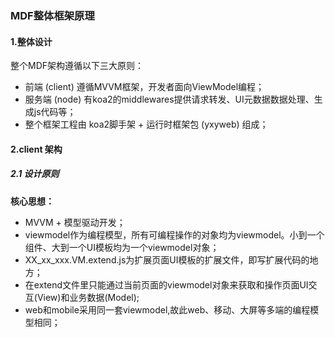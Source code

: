 ### MDF整体框架原理

#### 1.整体设计

整个MDF架构遵循以下三大原则：

- 前端 (client) 遵循MVVM框架，开发者面向ViewModel编程；
- 服务端 (node) 有koa2的middlewares提供请求转发、UI元数据数据处理、生成js代码等；
- 整个框架工程由 koa2脚手架 + 运行时框架包 (yxyweb) 组成；

#### 2.client 架构

##### 2.1 设计原则

**核心思想：**

- MVVM + 模型驱动开发；
- viewmodel作为编程模型，所有可编程操作的对象均为viewmodel。小到一个组件、大到一个UI模板均为一个viewmodel对象；
- XX_xx_xxx.VM.extend.js为扩展页面UI模板的扩展文件，即写扩展代码的地方；
- 在extend文件里只能通过当前页面的viewmodel对象来获取和操作页面UI交互(View)和业务数据(Model);
- web和mobile采用同一套viewmodel,故此web、移动、大屏等多端的编程模型相同；